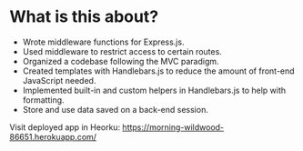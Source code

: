 # What is this about?

- Wrote middleware functions for Express.js.
- Used middleware to restrict access to certain routes.
- Organized a codebase following the MVC paradigm.
- Created templates with Handlebars.js to reduce the amount of front-end JavaScript needed.
- Implemented built-in and custom helpers in Handlebars.js to help with formatting.
- Store and use data saved on a back-end session.

Visit deployed app in Heorku: https://morning-wildwood-86651.herokuapp.com/